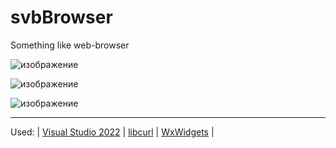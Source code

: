 # svbBrowser

Something like web-browser

![изображение](https://github.com/stickmanthe/svbBrowser/assets/89025036/d80cb24d-553a-4369-a842-f37268613939)

![изображение](https://github.com/stickmanthe/svbBrowser/assets/89025036/8b1f87c8-ce79-4154-a961-cb29aac3e5be)

![изображение](https://github.com/stickmanthe/svbBrowser/assets/89025036/71e93083-c642-4e0c-a852-ddfd5663284b)

<hr>

Used:
|  <a href="https://visualstudio.microsoft.com/vs/">Visual Studio 2022</a>  |   <a href="https://curl.se/libcurl/">libcurl</a>   |   <a href="https://www.wxwidgets.org/">WxWidgets</a>  |  
